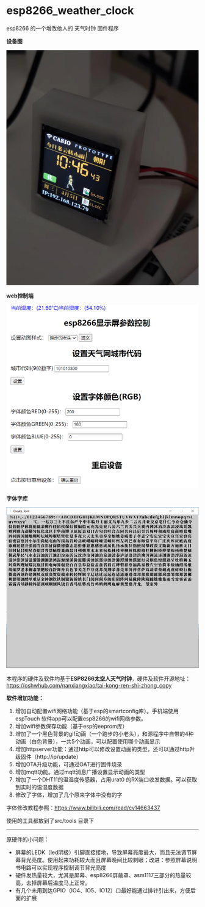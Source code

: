 # esp8266_weather_clock
esp8266 的一个增改他人的 天气时钟 固件程序

**设备图**

![](https://raw.githubusercontent.com/walkingsky/esp8266_weather_clock/master/%E8%AE%BE%E5%A4%87%E5%9B%BE.jpg)

**web控制端**

![](https://raw.githubusercontent.com/walkingsky/esp8266_weather_clock/master/web%E6%8E%A7%E5%88%B6%E7%AB%AF.png)

**字体字库**

![](https://raw.githubusercontent.com/walkingsky/esp8266_weather_clock/master/%E5%AD%97%E4%BD%93%E5%AD%97%E5%BA%93.png)



本程序的硬件及软件均基于**ESP8266太空人天气时钟**，硬件及软件开源地址：https://oshwhub.com/nanxiangxiao/tai-kong-ren-shi-zhong_copy



**软件增加功能：**

1. 增加自动配置wifi网络功能（基于esp的smartconfig库）。手机端使用espTouch 软件app可以配置esp8266的wifi网络参数。
2. 增加wifi参数保存功能（基于esp的eeprom库）
3. 增加了一个黑色背景的gif动画（一个跑步的小老头），和源程序中自带的4种动画（白色背景），一共5个动画，可以配置使用哪个动画显示
4. 增加httpserver功能：通过http可以修改设置动画的类型，还可以通过http升级固件（http://ip/update）
5. 增加OTA升级功能，可通过OAT进行固件烧录
6. 增加mqtt功能。通过mqtt消息广播设置显示动画的类型
7. 增加了一个DHT11的温湿度传感器，占用urat0 的RX端口收发数据。可以获取到实时的温湿度数据
8. 修改了字体，增加了几个原来字体中没有的字



字体修改教程参照：https://www.bilibili.com/read/cv14663437

使用的工具都放到了src/tools 目录下

------

原硬件的小问题：

- 屏幕的LEDK（led阴极）引脚直接接地，导致屏幕亮度最大，而且无法调节屏幕背光亮度。使用起来功耗较大而且屏幕晚间比较刺眼；改进：参照屏幕说明书电路可以实现程序控制调节背光亮度
- 硬件发热量较大，尤其是屏幕、esp8266屏蔽罩、asm1117三部分的热量较高，去掉屏幕后温度马上正常。
- 有几个未用到达GPIO（IO4、IO5、IO12）口最好能通过排针引出来，方便后面的扩展
